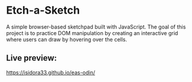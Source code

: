 # Etch-a-Sketch

A simple browser-based sketchpad built with JavaScript. The goal of this project is to practice DOM manipulation by creating an interactive grid where users can draw by hovering over the cells.

## Live preview:

https://isidora33.github.io/eas-odin/
